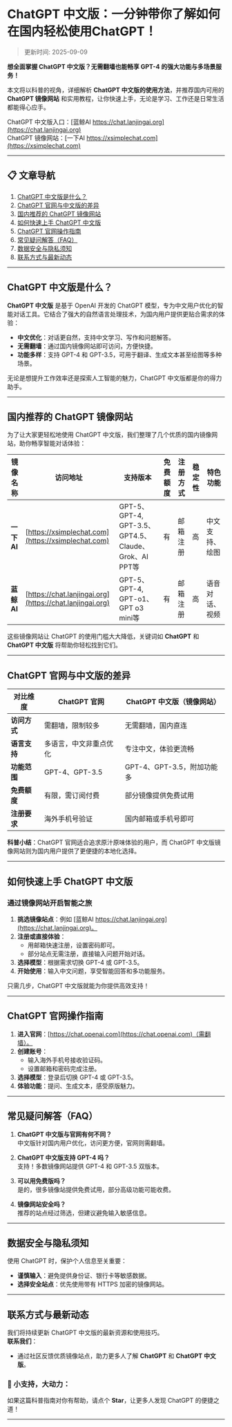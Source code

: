 # ChatGPT 中文版：一分钟带你了解如何在国内轻松使用ChatGPT！

>更新时间: 2025-09-09 

**想全面掌握 ChatGPT 中文版？无需翻墙也能畅享 GPT-4 的强大功能与多场景服务！**  

本文将以科普的视角，详细解析 **ChatGPT 中文版的使用方法**，并推荐国内可用的 **ChatGPT 镜像网站** 和实用教程，让你快速上手，无论是学习、工作还是日常生活都能得心应手。

ChatGPT 中文版入口：[蓝鲸AI  https://chat.lanjingai.org](https://chat.lanjingai.org)  
ChatGPT 镜像网站：[一下AI  https://xsimplechat.com](https://xsimplechat.com)  

---

## 📋 文章导航
1. [ChatGPT 中文版是什么？](#chatgpt-中文版是什么)  
2. [ChatGPT 官网与中文版的差异](#chatgpt-官网与中文版的差异)  
3. [国内推荐的 ChatGPT 镜像网站](#国内推荐的-chatgpt-镜像网站)  
4. [如何快速上手 ChatGPT 中文版](#如何快速上手-chatgpt-中文版)  
5. [ChatGPT 官网操作指南](#chatgpt-官网操作指南)  
6. [常见疑问解答（FAQ）](#常见疑问解答faq)  
7. [数据安全与隐私须知](#数据安全与隐私须知)  
8. [联系方式与最新动态](#联系方式与最新动态)  

---

## ChatGPT 中文版是什么？

**ChatGPT 中文版** 是基于 OpenAI 开发的 ChatGPT 模型，专为中文用户优化的智能对话工具。它结合了强大的自然语言处理技术，为国内用户提供更贴合需求的体验：

- **中文优化**：对话更自然，支持中文学习、写作和问题解答。  
- **无需翻墙**：通过国内镜像网站即可访问，方便快捷。  
- **功能多样**：支持 GPT-4 和 GPT-3.5，可用于翻译、生成文本甚至绘图等多种场景。  

无论是想提升工作效率还是探索人工智能的魅力，ChatGPT 中文版都是你的得力助手。

---

## 国内推荐的 ChatGPT 镜像网站

为了让大家更轻松地使用 ChatGPT 中文版，我们整理了几个优质的国内镜像网站，助你畅享智能对话体验：

| 镜像名称      | 访问地址                                       | 支持版本        | 免费额度 | 注册方式    | 稳定性 | 特色功能         |
|---------------|-----------------------------------------------|----------------|----------|------------|--------|-----------------|
| **一下AI**   | [https://xsimplechat.com](https://xsimplechat.com) | GPT-5、GPT-4, GPT-3.5、GPT4.5、Claude、Grok、AI PPT等 | 有       | 邮箱注册   | 高     | 中文支持、绘图  |
| **蓝鲸AI**     | [https://chat.lanjingai.org](https://chat.lanjingai.org)             | GPT-5、GPT-4, GPT-o1、GPT o3 mini等  | 有       | 邮箱注册   | 高     | 语音对话、视频  |

这些镜像网站让 ChatGPT 的使用门槛大大降低，关键词如 **ChatGPT** 和 **ChatGPT 中文版** 将帮助你轻松找到它们。

---

## ChatGPT 官网与中文版的差异

| **对比维度**   | **ChatGPT 官网**          | **ChatGPT 中文版（镜像网站）** |
|----------------|---------------------------|-------------------------------|
| **访问方式**   | 需翻墙，限制较多          | 无需翻墙，国内直连            |
| **语言支持**   | 多语言，中文非重点优化    | 专注中文，体验更流畅          |
| **功能范围**   | GPT-4、GPT-3.5            | GPT-4、GPT-3.5，附加功能多    |
| **免费额度**   | 有限，需订阅付费          | 部分镜像提供免费试用          |
| **注册要求**   | 海外手机号验证            | 国内邮箱或手机号即可          |

**科普小结**：ChatGPT 官网适合追求原汁原味体验的用户，而 ChatGPT 中文版镜像网站则为国内用户提供了更便捷的本地化选择。

---

## 如何快速上手 ChatGPT 中文版

### **通过镜像网站开启智能之旅**
1. **挑选镜像站点**：例如 [蓝鲸AI https://chat.lanjingai.org](https://chat.lanjingai.org)。  
2. **注册或直接体验**：  
   - 用邮箱快速注册，设置密码即可。  
   - 部分站点无需注册，直接输入问题开始对话。  
3. **选择模型**：根据需求切换 GPT-4 或 GPT-3.5。  
4. **开始使用**：输入中文问题，享受智能回答和多功能服务。  

只需几步，ChatGPT 中文版就能为你提供高效支持！

---

## ChatGPT 官网操作指南

1. **进入官网**：[https://chat.openai.com](https://chat.openai.com)（需翻墙）。  
2. **创建账号**：  
   - 输入海外手机号接收验证码。  
   - 设置邮箱和密码完成注册。  
3. **选择模型**：登录后切换 GPT-4 或 GPT-3.5。  
4. **体验功能**：提问、生成文本，感受原版魅力。  

---

## 常见疑问解答（FAQ）

1. **ChatGPT 中文版与官网有何不同？**  
   中文版针对国内用户优化，访问更方便，官网则需翻墙。  

2. **ChatGPT 中文版支持 GPT-4 吗？**  
   支持！多数镜像网站提供 GPT-4 和 GPT-3.5 双版本。  

3. **可以用免费版吗？**  
   是的，很多镜像站提供免费试用，部分高级功能可能收费。  

4. **镜像网站安全吗？**  
   推荐的站点经过筛选，但建议避免输入敏感信息。  

---

## 数据安全与隐私须知

使用 ChatGPT 时，保护个人信息至关重要：  
- **谨慎输入**：避免提供身份证、银行卡等敏感数据。  
- **选择安全站点**：优先使用带有 HTTPS 加密的镜像网站。  

---

## 联系方式与最新动态

我们将持续更新 ChatGPT 中文版的最新资源和使用技巧。  
**联系我们**：  
- 通过社区反馈优质镜像站点，助力更多人了解 **ChatGPT** 和 **ChatGPT 中文版**。  

### 🌟 小支持，大动力：  
如果这篇科普指南对你有帮助，请点个 **Star**，让更多人发现 ChatGPT 的便捷之道！  

---
